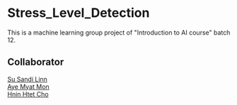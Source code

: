 # Stress_Level_Detection
This is a machine learning group project of "Introduction to AI course" batch 12.

## Collaborator
[Su Sandi Linn](https://github.com/SuSandiLinn13) </br>
[Aye Myat Mon](https://github.com/SuSandiLinn13) </br>
[Hnin Htet Cho](https://github.com/HninHtet8)
